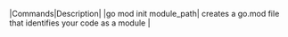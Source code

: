 |Commands|Description|
|go mod init module_path| creates a go.mod file that identifies your code as a module |